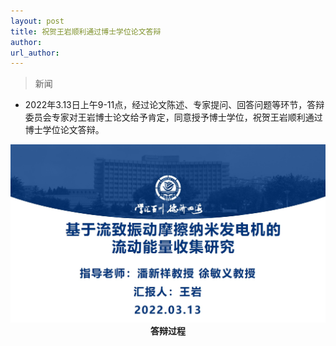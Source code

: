 ```yaml
---
layout: post
title: 祝贺王岩顺利通过博士学位论文答辩
author: 
url_author: 
---
```


> 新闻
 
- 2022年3.13日上午9-11点，经过论文陈述、专家提问、回答问题等环节，答辩委员会专家对王岩博士论文给予肯定，同意授予博士学位，祝贺王岩顺利通过博士学位论文答辩。

<p style="text-align:center;" >
<img src="/lab_images/news/wy.jpg" style=" width:600px;"><b>答辩过程</b>
</p>